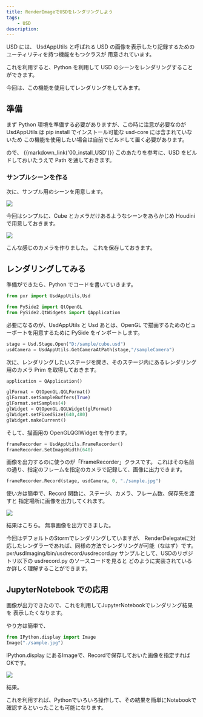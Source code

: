 ```yaml
---
title: RenderImageでUSDをレンダリングしよう
tags:
    - USD
description:
---
```


USD には、 UsdAppUtils と呼ばれる
USD の画像を表示したり記録するためのユーティリティを持つ機能をもつクラスが
用意されています。

これを利用すると、Python を利用して USD のシーンをレンダリングすることができます。

今回は、この機能を使用してレンダリングをしてみます。

## 準備

まず Python 環境を準備する必要がありますが、この時に注意が必要なのが
UsdAppUtils は pip install でインストール可能な usd-core には含まれていないため
この機能を使用したい場合は自前でビルドして置く必要があります。

ので、 {{markdown_link('00_install_USD')}} このあたりを参考に、USD をビルドしておいたうえで
Path を通しておきます。

### サンプルシーンを作る

次に、サンプル用のシーンを用意します。

![](https://gyazo.com/199d8d99ed0353787c83e98f961789ff.png)

今回はシンプルに、Cube とカメラだけあるようなシーンをあらかじめ Houdini で用意しておきます。

![](https://gyazo.com/4de5cc8814633291d6077f331c18c18e.png)

こんな感じのカメラを作りました。
これを保存しておきます。

## レンダリングしてみる

準備ができたら、Python でコードを書いていきます。

```python
from pxr import UsdAppUtils,Usd

from PySide2 import QtOpenGL
from PySide2.QtWidgets import QApplication
```

必要になるのが、UsdAppUtils と Usd
あとは、OpenGL で描画するためのビューポートを用意するために PySide をインポートします。

```python
stage = Usd.Stage.Open("D:/sample/cube.usd")
usdCamera = UsdAppUtils.GetCameraAtPath(stage,"/sampleCamera")
```

次に、レンダリングしたいステージを開き、そのステージ内にあるレンダリング用のカメラ Prim を取得しておきます。

```python
application = QApplication()

glFormat = QtOpenGL.QGLFormat()
glFormat.setSampleBuffers(True)
glFormat.setSamples(4)
glWidget = QtOpenGL.QGLWidget(glFormat)
glWidget.setFixedSize(640,480)
glWidget.makeCurrent()
```

そして、描画用の OpenGLQGlWidget を作ります。

```python
frameRecorder = UsdAppUtils.FrameRecorder()
frameRecorder.SetImageWidth(640)
```

画像を出力するのに使うのが「FrameRecorder」クラスです。
これはその名前の通り、指定のフレームを指定のカメラで記録して、画像に出力できます。

```python
frameRecorder.Record(stage, usdCamera, 0, "./sample.jpg")
```

使い方は簡単で、Record 関数に、ステージ、カメラ、フレーム数、保存先を渡すと
指定場所に画像を出力してくれます。

![](https://gyazo.com/2be0a2dd7985051d5dde23f1b405035e.png)

結果はこちら。
無事画像を出力できました。

今回はデフォルトのStormでレンダリングしていますが、
RenderDelegateに対応したレンダラーであれば、同様の方法でレンダリングが可能（なはず）です。
pxr/usdImaging/bin/usdrecord/usdrecord.py 
サンプルとして、USDのリポジトリ以下の usdrecord.py のソースコードを見ると
どのように実装されているか詳しく理解することができます。

## JupyterNotebook での応用

画像が出力できたので、これを利用してJupyterNotebookでレンダリング結果を
表示したくなります。

やり方は簡単で、

```python
from IPython.display import Image
Image("./sample.jpg")
```

IPython.display にあるImageで、Recordで保存しておいた画像を指定すればOKです。

![](https://gyazo.com/dda2a138570b51b4d7fd3a5140991826.png)

結果。

これを利用すれば、Pythonでいろいろ操作して、その結果を簡単にNotebookで
確認するといったことも可能になります。
